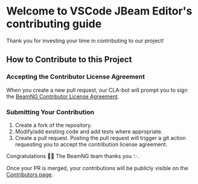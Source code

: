 # Welcome to VSCode JBeam Editor's contributing guide <!-- omit in toc -->

Thank you for investing your time in contributing to our project!

## How to Contribute to this Project

### Accepting the Contributor License Agreement

When you create a new pull request, our CLA-bot will prompt you to sign the [BeamNG Contributor License Agreement](https://docs.google.com/forms/d/17eWfaz6Xbn120hnYTaZnhGX1Lzg-LGNaN3VklrjXCyY/viewform?edit_requested=true).

### Submitting Your Contribution

1. Create a fork of the repository.
2. Modify/add existing code and add tests where appropriate.
3. Create a pull request. Posting the pull request will trigger a git action requesting you to accept the contribution license agreement.

Congratulations :tada::tada: The BeamNG team thanks you :sparkles:.

Once your PR is merged, your contributions will be publicly visible on the [Contributors page](https://github.com/BeamNG/vscode-jbeam-editor/graphs/contributors).

